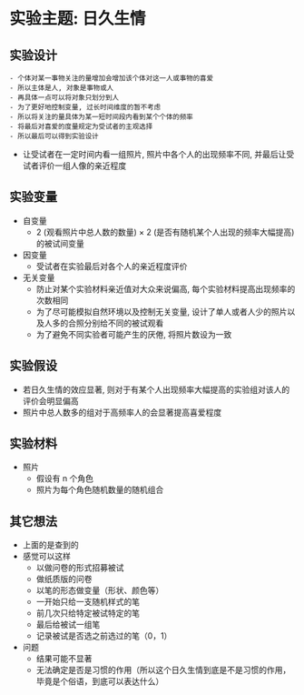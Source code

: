 # 实验主题: 日久生情

## 实验设计
	- 个体对某一事物关注的量增加会增加该个体对这一人或事物的喜爱
	- 所以主体是人, 对象是事物或人
	- 再具体一点可以将对象只划分到人
	- 为了更好地控制变量, 过长时间维度的暂不考虑
	- 所以将关注的量具体为某一短时间段内看到某个个体的频率
	- 将最后对喜爱的度量规定为受试者的主观选择
	- 所以最后可以得到实验设计
- 让受试者在一定时间内看一组照片, 照片中各个人的出现频率不同, 并最后让受试者评价一组人像的亲近程度

## 实验变量
- 自变量
	- 2 (观看照片中总人数的数量) $\times$ 2 (是否有随机某个人出现的频率大幅提高) 的被试间变量
- 因变量
	- 受试者在实验最后对各个人的亲近程度评价
- 无关变量
	- 防止对某个实验材料亲近值对大众来说偏高, 每个实验材料提高出现频率的次数相同
	- 为了尽可能模拟自然环境以及控制无关变量, 设计了单人或者人少的照片以及人多的合照分别给不同的被试观看
	- 为了避免不同实验者可能产生的厌倦, 将照片数设为一致

## 实验假设
- 若日久生情的效应显著, 则对于有某个人出现频率大幅提高的实验组对该人的评价会明显偏高
- 照片中总人数多的组对于高频率人的会显著提高喜爱程度

## 实验材料
- 照片
	- 假设有 n 个角色
	- 照片为每个角色随机数量的随机组合

## 其它想法
- 上面的是查到的
- 感觉可以这样
	- 以做问卷的形式招募被试
	- 做纸质版的问卷
	- 以笔的形态做变量（形状、颜色等）
	- 一开始只给一支随机样式的笔
	- 前几次只给特定被试特定的笔
	- 最后给被试一组笔
	- 记录被试是否选之前选过的笔（0，1）
- 问题
	- 结果可能不显著
	- 无法确定是否是习惯的作用（所以这个日久生情到底是不是习惯的作用，毕竟是个俗语，到底可以表达什么）